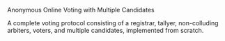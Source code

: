 Anonymous Online Voting with Multiple Candidates

A complete voting protocol consisting of a registrar, tallyer, non-colluding arbiters, voters, and multiple candidates, implemented from scratch. 
